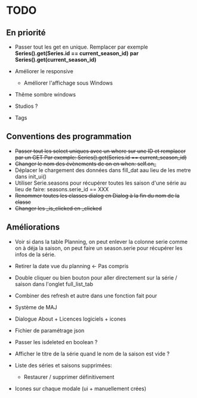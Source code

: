 # TODO

## En priorité
- Passer tout les get en unique. Remplacer par exemple **Series().get(Series.id == current_season_id)** **par Series().get(current_season_id)**
- Améliorer le responsive
  - Améliorer l'affichage sous Windows 

- Thême sombre windows
- Studios ?
- Tags

## Conventions des programmation
- ~~Passer tout les select uniques avec un where sur une ID et remplacer par un GET Par exemple: Series().get(Series.id == current_season_id)~~
- ~~Changer le nom des évènements de on en when: self.on_~~
- Déplacer le chargement des données dans fill_dat aau lieu de les metre dans init_ui()
- Utiliser Serie.seasons pour récupérer toutes les saison d'une série au lieu de faire: seasons.serie_id == XXX
- ~~Renommer toutes les classes dialog en Dialog à la fin du nom de la classe~~
- ~~Changer les _is_clicked en _clicked~~

## Améliorations
- Voir si dans la table Planning, on peut enlever la colonne serie comme on à déja la saison, on peut faire un season.serie pour récupérer les infos de la série.
- Retirer la date vue du planning <- Pas compris
- Double cliquer ou bien bouton pour aller directement sur la série / saison dans l'onglet full_list_tab
- Combiner des refresh et autre dans une fonction fait pour

- Système de MAJ
- Dialogue About + Licences logiciels + icones
- Fichier de paramétrage json
- Passer les isdeleted en boolean ?
- Afficher le titre de la série quand le nom de la saison est vide ?
- Liste des séries et saisons supprimées:
  - Restaurer / supprimer définitivement

- Icones sur chaque modale (ui + manuellement crées)